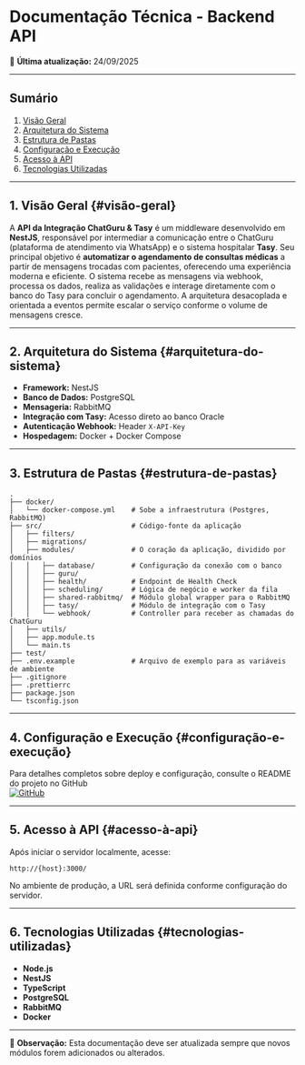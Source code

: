 # Documentação Técnica - Backend API

📅 **Última atualização:** 24/09/2025

---

## Sumário
1. [Visão Geral](#visão-geral)  
2. [Arquitetura do Sistema](#arquitetura-do-sistema)  
3. [Estrutura de Pastas](#estrutura-de-pastas)  
4. [Configuração e Execução](#configuração-e-execução)  
5. [Acesso à API](#acesso-à-api)  
6. [Tecnologias Utilizadas](#tecnologias-utilizadas)  

---

## 1. Visão Geral {#visão-geral}
A **API da Integração ChatGuru & Tasy** é um middleware desenvolvido em **NestJS**, responsável por intermediar a comunicação entre o ChatGuru (plataforma de atendimento via WhatsApp) e o sistema hospitalar **Tasy**.
Seu principal objetivo é **automatizar o agendamento de consultas médicas** a partir de mensagens trocadas com pacientes, oferecendo uma experiência moderna e eficiente. O sistema recebe as mensagens via webhook, processa os dados, realiza as validações e interage diretamente com o banco do Tasy para concluir o agendamento.
A arquitetura desacoplada e orientada a eventos permite escalar o serviço conforme o volume de mensagens cresce.

---

## 2. Arquitetura do Sistema {#arquitetura-do-sistema}
- **Framework:** NestJS  
- **Banco de Dados:** PostgreSQL 
- **Mensageria:** RabbitMQ   
- **Integração com Tasy:** Acesso direto ao banco Oracle  
- **Autenticação Webhook:** Header `X-API-Key`  
- **Hospedagem:** Docker + Docker Compose

---

## 3. Estrutura de Pastas {#estrutura-de-pastas}

```
.
├── docker/
│   └── docker-compose.yml    # Sobe a infraestrutura (Postgres, RabbitMQ)
├── src/                      # Código-fonte da aplicação
│   ├── filters/              
│   ├── migrations/              
│   ├── modules/              # O coração da aplicação, dividido por domínios
│   │   ├── database/         # Configuração da conexão com o banco
│   │   ├── guru/
│   │   ├── health/           # Endpoint de Health Check
│   │   ├── scheduling/       # Lógica de negócio e worker da fila
│   │   ├── shared-rabbitmq/  # Módulo global wrapper para o RabbitMQ
│   │   ├── tasy/             # Módulo de integração com o Tasy
│   │   └── webhook/          # Controller para receber as chamadas do ChatGuru
│   ├── utils/
│   ├── app.module.ts
│   └── main.ts
├── test/
├── .env.example              # Arquivo de exemplo para as variáveis de ambiente
├── .gitignore
├── .prettierrc
├── package.json
└── tsconfig.json
```

---

## 4. Configuração e Execução {#configuração-e-execução}
Para detalhes completos sobre deploy e configuração, consulte o README do projeto no GitHub  
[![GitHub](https://img.shields.io/badge/GitHub-Repository-blue?logo=github)](https://github.com/Santa-Casa-Franca/chat-integration)

---

## 5. Acesso à API {#acesso-à-api}
Após iniciar o servidor localmente, acesse:

```
http://{host}:3000/
```

No ambiente de produção, a URL será definida conforme configuração do servidor.

---

## 6. Tecnologias Utilizadas {#tecnologias-utilizadas}
- **Node.js**  
- **NestJS**  
- **TypeScript**  
- **PostgreSQL**  
- **RabbitMQ**  
- **Docker**  

---

📌 **Observação:** Esta documentação deve ser atualizada sempre que novos módulos forem adicionados ou alterados.
